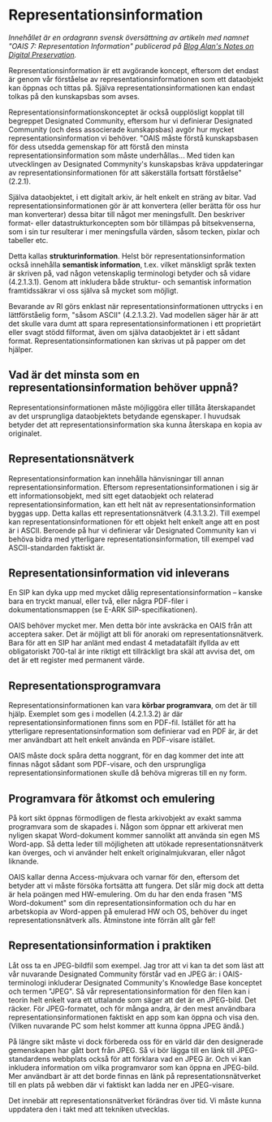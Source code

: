 # Representationsinformation



*Innehållet är en ordagrann svensk översättning av artikeln med namnet "OAIS 7: Representation Information" publicerad på [Blog Alan's Notes on Digital Preservation](https://alanake.wordpress.com/2008/01/24/oais-7-representation-information/ ).*


Representationsinformation är ett avgörande koncept, eftersom det endast är genom vår förståelse av representationsinformationen som ett dataobjekt kan öppnas och tittas på. Själva representationsinformationen kan endast tolkas på den kunskapsbas som avses.

Representationsinformationskonceptet är också oupplösligt kopplat till begreppet Designated Community, eftersom hur vi definierar Designated Community (och dess associerade kunskapsbas) avgör hur mycket representationsinformation vi behöver. "OAIS måste förstå kunskapsbasen för dess utsedda gemenskap för att förstå den minsta representationsinformation som måste underhållas... Med tiden kan utvecklingen av Designated Commynity's kunskapsbas kräva uppdateringar av representationsinformationen för att säkerställa fortsatt förståelse" (2.2.1).


Själva dataobjektet, i ett digitalt arkiv, är helt enkelt en sträng av bitar. Vad representationsinformationen gör är att konvertera (eller berätta för oss hur man konverterar) dessa bitar till något mer meningsfullt. Den beskriver format- eller datastrukturkoncepten som bör tillämpas på bitsekvenserna, som i sin tur resulterar i mer meningsfulla värden, såsom tecken, pixlar och tabeller etc.

Detta kallas **strukturinformation**. Helst bör representationsinformation också innehålla **semantisk information**, t.ex. vilket mänskligt språk texten är skriven på, vad någon vetenskaplig terminologi betyder och så vidare (4.2.1.3.1). Genom att inkludera både struktur- och semantisk information framtidssäkrar vi oss själva så mycket som möjligt.

Bevarande av RI görs enklast när representationsinformationen uttrycks i en lättförståelig form, "såsom ASCII" (4.2.1.3.2). Vad modellen säger här är att det skulle vara dumt att spara representationsinformationen i ett proprietärt eller svagt stödd filformat, även om själva dataobjektet är i ett sådant format. Representationsinformationen kan skrivas ut på papper om det hjälper.

## Vad är det minsta som en representationsinformation behöver uppnå?

Representationsinformationen måste möjliggöra eller tillåta återskapandet av det ursprungliga dataobjektets betydande egenskaper. I huvudsak betyder det att representationsinformation ska kunna återskapa en kopia av originalet.

## Representationsnätverk

Representationsinformation kan innehålla hänvisningar till annan representationsinformation. Eftersom representationsinformationen i sig är ett informationsobjekt, med sitt eget dataobjekt och relaterad representationsinformation, kan ett helt nät av representationsinformation byggas upp. Detta kallas ett representationsnätverk (4.3.1.3.2). Till exempel kan representationsinformationen för ett objekt helt enkelt ange att en post är i ASCII. Beroende på hur vi definierar vår Designated Community kan vi behöva bidra med ytterligare representationsinformation, till exempel vad ASCII-standarden faktiskt är.

## Representationsinformation vid inleverans

En SIP kan dyka upp med mycket dålig representationsinformation – kanske bara en tryckt manual, eller två, eller några PDF-filer i dokumentationsmappen (se E-ARK SIP-specifikationen).

OAIS behöver mycket mer. Men detta bör inte avskräcka en OAIS från att acceptera saker. Det är möjligt att bli för anoraki om representationsnätverk. Bara för att en SIP har anlänt med endast 4 metadatafält ifyllda av ett obligatoriskt 700-tal är inte riktigt ett tillräckligt bra skäl att avvisa det, om det är ett register med permanent värde.

## Representationsprogramvara

Representationsinformationen kan vara **körbar programvara**, om det är till hjälp. Exemplet som ges i modellen (4.2.1.3.2) är där representationsinformationen finns som en PDF-fil. Istället för att ha ytterligare representationsinformation som definierar vad en PDF är, är det mer användbart att helt enkelt använda en PDF-visare istället.

OAIS måste dock spåra detta noggrant, för en dag kommer det inte att finnas något sådant som PDF-visare, och den ursprungliga representationsinformationen skulle då behöva migreras till en ny form.

## Programvara för åtkomst och emulering

På kort sikt öppnas förmodligen de flesta arkivobjekt av exakt samma programvara som de skapades i. Någon som öppnar ett arkiverat men nyligen skapat Word-dokument kommer sannolikt att använda sin egen MS Word-app. Så detta leder till möjligheten att utökade representationsnätverk kan överges, och vi använder helt enkelt originalmjukvaran, eller något liknande.

OAIS kallar denna Access-mjukvara och varnar för den, eftersom det betyder att vi måste försöka fortsätta att fungera. Det slår mig dock att detta är hela poängen med HW-emulering. Om du har den enda frasen "MS Word-dokument" som din representationsinformation och du har en arbetskopia av Word-appen på emulerad HW och OS, behöver du inget representationsnätverk alls. Åtminstone inte förrän allt går fel!

## Representationsinformation i praktiken

Låt oss ta en JPEG-bildfil som exempel. Jag tror att vi kan ta det som läst att vår nuvarande Designated Community förstår vad en JPEG är: i OAIS-terminologi inkluderar Designated Community's Knowledge Base konceptet och termen "JPEG". Så vår representationsinformation för den filen kan i teorin helt enkelt vara ett uttalande som säger att det är en JPEG-bild. Det räcker. För JPEG-formatet, och för många andra, är den mest användbara representationsinformationen faktiskt en app som kan öppna och visa den. (Vilken nuvarande PC som helst kommer att kunna öppna JPEG ändå.)

På längre sikt måste vi dock förbereda oss för en värld där den designerade gemenskapen har gått bort från JPEG. Så vi bör lägga till en länk till JPEG-standardens webbplats också för att förklara vad en JPEG är. Och vi kan inkludera information om vilka programvaror som kan öppna en JPEG-bild. Mer användbart är att det borde finnas en länk på representationsnätverket till en plats på webben där vi faktiskt kan ladda ner en JPEG-visare.

Det innebär att representationsnätverket förändras över tid. Vi måste kunna uppdatera den i takt med att tekniken utvecklas.
